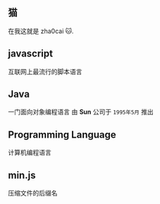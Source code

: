 ## 猫
在我这就是 zha0cai 🐱.

## javascript
互联网上最流行的脚本语言

## Java
一门面向对象编程语言
由 **Sun** 公司于 `1995年5月` 推出

## Programming Language
计算机编程语言

## min.js
压缩文件的后缀名